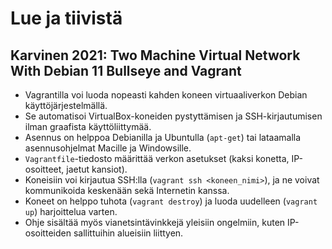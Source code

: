 # Lue ja tiivistä
## Karvinen 2021: Two Machine Virtual Network With Debian 11 Bullseye and Vagrant
- Vagrantilla voi luoda nopeasti kahden koneen virtuaaliverkon Debian käyttöjärjestelmällä.
- Se automatisoi VirtualBox-koneiden pystyttämisen ja SSH-kirjautumisen ilman graafista käyttöliittymää.
- Asennus on helppoa Debianilla ja Ubuntulla (`apt-get`) tai lataamalla asennusohjelmat Macille ja Windowsille.
- `Vagrantfile`-tiedosto määrittää verkon asetukset (kaksi konetta, IP-osoitteet, jaetut kansiot).
- Koneisiin voi kirjautua SSH:lla (`vagrant ssh <koneen_nimi>`), ja ne voivat kommunikoida keskenään sekä Internetin kanssa.
- Koneet on helppo tuhota (`vagrant destroy`) ja luoda uudelleen (`vagrant up`) harjoittelua varten.
- Ohje sisältää myös vianetsintävinkkejä yleisiin ongelmiin, kuten IP-osoitteiden sallittuihin alueisiin liittyen.

